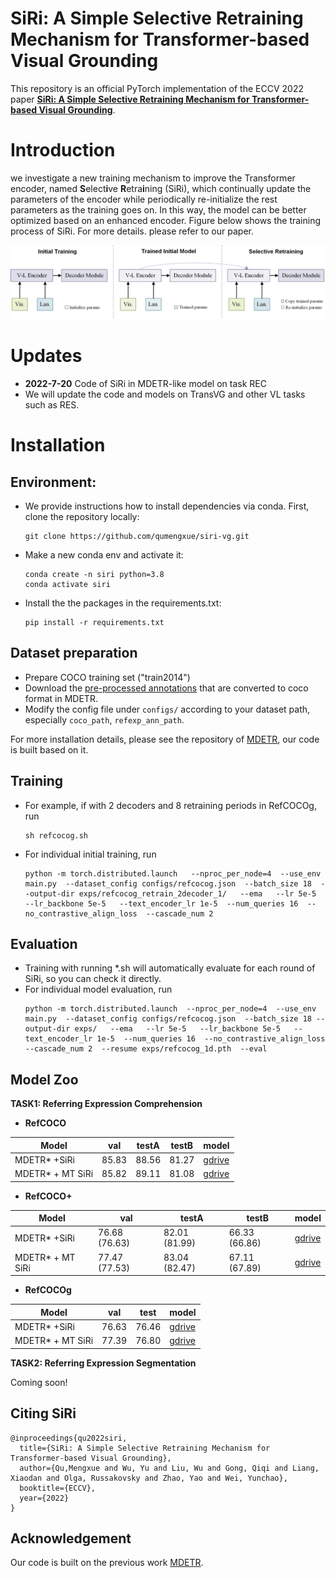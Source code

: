 **SiRi**: A Simple Selective Retraining Mechanism for Transformer-based Visual Grounding
========

This repository is an official PyTorch implementation of the ECCV 2022 paper [**SiRi: A Simple Selective Retraining Mechanism for Transformer-based Visual Grounding**](https://yu-wu.net/pdf/ECCV22_SiRi.pdf).


# **Introduction**
we investigate a new training mechanism to improve the Transformer encoder, named **S**elect**i**ve **R**etra**i**ning (SiRi), which continually update the parameters of the encoder while periodically re-initialize the rest parameters as the training goes on. In this way, the model can be better optimized based on an enhanced encoder. Figure below shows the training process of SiRi. For more details. please refer to our paper.

![SiRi](.github/siri.png)

# **Updates**
   - **2022-7-20** Code of SiRi in MDETR-like model on task REC
   - We will update the code and models on TransVG and other VL tasks such as RES.
# **Installation**
## Environment:
   - We provide instructions how to install dependencies via conda. First, clone the repository locally:
      ```
      git clone https://github.com/qumengxue/siri-vg.git
      ```
   - Make a new conda env and activate it:
      ```
      conda create -n siri python=3.8
      conda activate siri
      ```
   - Install the the packages in the requirements.txt: 
      ```
      pip install -r requirements.txt
      ```

## Dataset preparation
   - Prepare COCO training set ("train2014")
   - Download the [pre-processed annotations](https://zenodo.org/record/4729015/files/mdetr_annotations.tar.gz) that are converted to coco format in MDETR. 
   - Modify the config file under `configs/` according to your dataset path, especially `coco_path`, `refexp_ann_path`.

For more installation details, please see the repository of [MDETR](https://github.com/ashkamath/mdetr), our code is built based on it.

## **Training**
   - For example, if with 2 decoders and 8 retraining periods in RefCOCOg, run
     ```
     sh refcocog.sh
     ```
   - For individual initial training, run
     ```
     python -m torch.distributed.launch   --nproc_per_node=4  --use_env main.py  --dataset_config configs/refcocog.json  --batch_size 18  --output-dir exps/refcocog_retrain_2decoder_1/   --ema   --lr 5e-5   --lr_backbone 5e-5   --text_encoder_lr 1e-5  --num_queries 16  --no_contrastive_align_loss  --cascade_num 2
     ```
## **Evaluation**
   - Training with running *.sh will automatically evaluate for each round of SiRi, so you can check it directly.
   - For individual model evaluation, run
      ```
      python -m torch.distributed.launch  --nproc_per_node=4  --use_env main.py  --dataset_config configs/refcocog.json  --batch_size 18 --output-dir exps/   --ema   --lr 5e-5   --lr_backbone 5e-5   --text_encoder_lr 1e-5  --num_queries 16  --no_contrastive_align_loss  --cascade_num 2  --resume exps/refcocog_1d.pth  --eval
      ```
## **Model Zoo**
**TASK1: Referring Expression Comprehension**
- **RefCOCO**

| Model             | val     | testA  | testB  | model |
|-------------------|---------|--------|--------|-------|
| MDETR\* +SiRi     | 85\.83  | 88\.56 | 81\.27 |[gdrive](https://drive.google.com/file/d/1nReXmFXbWhzpklsDX5BieoOXhYOGN1WY/view?usp=sharing)     |
| MDETR\* + MT SiRi | 85\.82  | 89\.11 | 81\.08 |[gdrive](https://drive.google.com/file/d/1LMvkQqoEMt_fRSOhaQf2zHMsaTE6mscF/view?usp=sharing)       |

- **RefCOCO+**

| Model             | val            | testA          | testB          | model |
|-------------------|----------------|----------------|----------------|-------|
| MDETR\* +SiRi     | 76\.68 (76.63) | 82\.01 (81.99) | 66\.33 (66.86) |[gdrive](https://drive.google.com/file/d/10XRIZXj4kZfhn5DprJ0clunhoa3xqXPF/view?usp=sharing)       |
| MDETR\* + MT SiRi | 77\.47 (77.53) | 83\.04 (82.47) | 67\.11 (67.89) |[gdrive](https://drive.google.com/file/d/1ItHWyHYogxcE3sBwrjLDeF8b24lfuBbQ/view?usp=sharing)       |

- **RefCOCOg**

| Model             | val      | test   | model |
|-------------------|----------|--------|-------|
| MDETR\* +SiRi     | 76\.63   | 76\.46 |[gdrive](https://drive.google.com/file/d/1m-FnDZ48F44xUvdpHnjzCkkn5VsPgm2v/view?usp=sharing)       |
| MDETR\* + MT SiRi | 77\.39   | 76\.80 |[gdrive](https://drive.google.com/file/d/1xEqdTnm5MQfabORr4X9lP9a9R1O8URRH/view?usp=sharing)       |

**TASK2: Referring Expression Segmentation**

Coming soon!

## **Citing SiRi**
```
@inproceedings{qu2022siri,
  title={SiRi: A Simple Selective Retraining Mechanism for Transformer-based Visual Grounding},
  author={Qu,Mengxue and Wu, Yu and Liu, Wu and Gong, Qiqi and Liang, Xiaodan and Olga, Russakovsky and Zhao, Yao and Wei, Yunchao},
  booktitle={ECCV},
  year={2022}
}
```
## **Acknowledgement**
Our code is built on the previous work [MDETR](https://github.com/ashkamath/mdetr).
